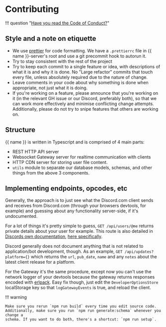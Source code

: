 # Contributing

!!! question "[Have you read the Code of Conduct?](conduct.md)"

## Style and a note on etiquette

-   We use [prettier](https://www.npmjs.com/package/prettier) for code formatting. We have a `.prettierrc` file in {{ name }}-server's root
    and use a git precommit hook to autorun it.
-   Try to stay consistent with the rest of the project
-   Try to keep each commit to a single feature or idea, with descriptions of what it is and why it is done. No "Large refactor" commits that touch every file,
    unless absolutely required due to the nature of change.
-   Leave comments in your code about why something is done when appropriate, not just what it is doing.
-   If you're working on a feature, please announce that you're working on it (in the relevant GH issue or our Discord, preferably both),
    so that we can work more effectively and minimise conflicting change attempts.
    Additionally, please do not try to snipe features that others are working on.

## Structure

{{ name }} is written in Typescript and is comprised of 4 main parts:

-   REST HTTP API server
-   Websocket Gateway server for realtime communication with clients
-   HTTP CDN server for storing user file content.
-   `utils` module to separate our database models, schemas, and other things from the above 3 components.

## Implementing endpoints, opcodes, etc

Generally, the approach is to just see what the Discord.com client sends and receives from Discord.com (through your browsers devtools, for example)
and guessing about any functionality server-side, if it's undocumented.

For a lot of things it's pretty simple to guess, `GET /api/users/@me` returns private details about your user for example.
This route is also detailed in [Discords own documentation](https://discord.com/developers/), [here specifically](https://discord.com/developers/docs/resources/user#get-current-user).

Discord generally does not document anything that is not related to application/bot development, though.
As an example, `GET /api/updates?platform={}` which returns the `url`, `pub_date`, `name` and any `notes` about the latest client release for a platform.

For the Gateway it's the same procedure, except now you can't use the network logger of your devtools
because the gateway returns responses encoded with [erlpack](https://github.com/discord/erlpack).
Easy fix though, just edit the `DeveloperOptionsStore` localStorage key so that `logGatewayEvents` is true, and reload the client.

!!! warning

    Make sure you rerun `npm run build` every time you edit source code. Additionally, make sure you run `npm run generate:schema` whenever you change a
    schema. If you want to do both, there's a shortcut: `npm run setup`.
